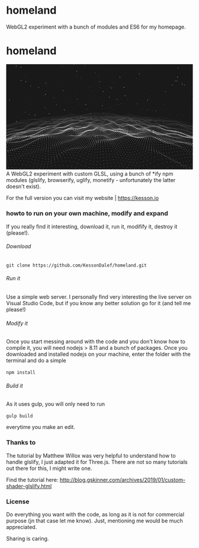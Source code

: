 # homeland
 WebGL2 experiment with a bunch of modules and ES6 for my homepage.
# homeland

![image](https://raw.githubusercontent.com/KessonDalef/homeland/master/screenshots/screen1.jpg)
A WebGL2 experiment with custom GLSL, using a bunch of *ify npm modules (glslify, browserify, uglify, monetify - unfortunately the latter doesn't exist).

For the full version you can visit my website | https://kesson.io

### howto to run on your own machine, modify and expand
If you really find it interesting, download it, run it, modifify it, destroy it (please!).

###### Download

`git clone https://github.com/KessonDalef/homeland.git`

###### Run it
Use a simple web server. I personally find very interesting the live server on Visual Studio Code, but if you know any better solution go for it (and tell me please!)

###### Modify it
Once you start messing around with the code and you don't know how to compile it, you will need nodejs > 8.11 and a bunch of packages. Once you downloaded and installed nodejs on your machine, enter the folder with the terminal and do a simple

`npm install`

###### Build it
As it uses gulp, you will only need to run 

`gulp build`

everytime you make an edit.

### Thanks to

The tutorial by Matthew Willox was very helpful to understand how to handle glslify, I just adapted it for Three.js. There are not so many tutorials out there for this, I might write one.

Find the tutorial here: http://blog.gskinner.com/archives/2019/01/custom-shader-glslify.html

### License
Do everything you want with the code, as long as it is not for commercial purpose (jn that case let me know). Just, mentioning me would be much appreciated. 

Sharing is caring.